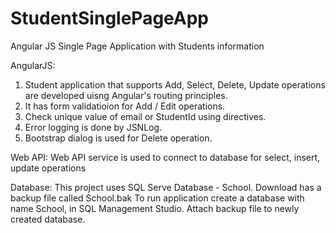 # StudentSinglePageApp
Angular JS Single Page Application with Students information

AngularJS: 
1. Student application that supports Add, Select, Delete, Update operations are developed uisng Angular's routing principles.
2. It has form validatioion for Add / Edit operations.
3. Check unique value of email or StudentId using directives.
4. Error logging is done by JSNLog.
5. Bootstrap dialog is used for Delete operation.

Web API:
Web API service is used to connect to database for select, insert, update operations

Database:
This project uses SQL Serve Database - School. Download has a backup file called School.bak
To run application create a database with name School, in SQL Management Studio. Attach backup file to newly created database.
